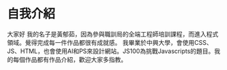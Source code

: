 # 自我介紹
大家好 我的名子是黃郁茹，因為參與職訓局的全端工程師培訓課程，而進入程式領域。覺得完成每一件作品都很有成就感。
我畢業於中興大學，會使用CSS、JS、HTML，也會使用AI和PS來設計網站。JS100為挑戰Javascripts的題目。我的每個作品都有作品介紹，歡迎大家多指教。
